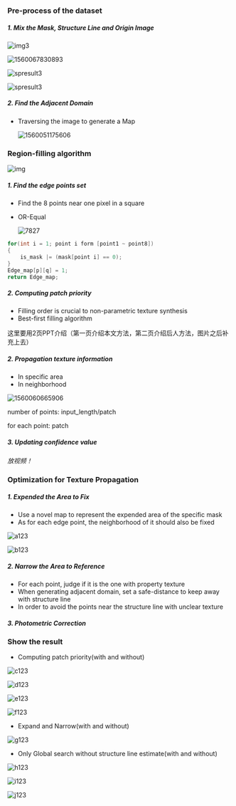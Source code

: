### Pre-process of the dataset

##### 1. Mix the Mask, Structure Line and Origin Image

![img3](./img3.png)

![1560067830893](.\mask\mask3.bmp)

![spresult3](.\line\mask_s3.bmp)

![spresult3](.\sp_result\sp3.png)

##### 2. Find the Adjacent Domain

- Traversing the image to generate a Map

  ![1560051175606](./1560051175606.png)

### Region-filling algorithm

![img](./1560050536223.png?lastModify=1560050819?lastModify=1560050819)

##### 1. Find the edge points set

- Find the 8 points near one pixel in a square

- OR-Equal

  ![7827](.\1560067107827.png)

```c++
for(int i = 1; point i form [point1 ~ point8])
{
    is_mask |= (mask[point i] == 0);
}
Edge_map[p][q] = 1;
return Edge_map;
```





##### 2. Computing patch priority

- Filling order is crucial to non-parametric texture synthesis
- Best-first filling algorithm

这里要用2页PPT介绍（第一页介绍本文方法，第二页介绍后人方法，图片之后补充上去）

##### 2. Propagation texture information

- In specific area
- In neighborhood

![1560060665906](./1560060665906.png)

number of points: input_length/patch

for each point: patch

##### 3. Updating confidence value



*放视频！*

### Optimization for Texture Propagation

##### 1. Expended the Area to Fix

- Use a novel map to represent the expended area of the specific mask
- As for each edge point, the neighborhood of it should also be fixed

![a123](.\mask\mask2.bmp)

![b123](.\img2.png)

##### 2. Narrow the Area to Reference

- For each point, judge if it is the one with property texture
- When generating adjacent domain, set a safe-distance to keep away with structure line
- In order to avoid the points near the structure line with unclear texture

##### 3. Photometric Correction





### Show the result

- Computing patch priority(with and without)

![c123](./result/2.png)

![d123](./Carfinal.png)

![e123](./result/5.png)

![f123](./resultbyXiu/Eagleoutput.png)

- Expand and Narrow(with and without)

![g123](./resultbyXiu/wrong/usingthreelines.png)



- Only Global search without structure line estimate(with and without)

![h123](./result/2.png)

![i123](./result/1.png)

![j123](./resultbyXiu/manoutput.png)